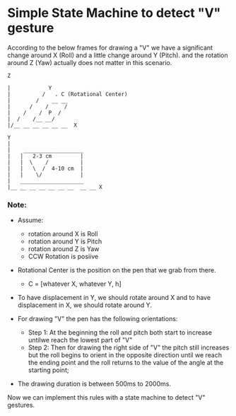# Simple State Machine to detect "V" gesture

According to the below frames for drawing a "V" we have a significant change
around X (Roll) and a little change around Y (Pitch). and the rotation around
Z (Yaw) actually does not matter in this scenario.
  

```
Z  
  
|            Y  
|          /   . C (Rotational Center)  
|        /    __ __  
|      /    /     /  
|    /    /  P  /  
|  /    /__ __/  
|/__ __ __ __ __ __  X  

Y
|        
|    ___________________
|   |   2-3 cm         |
|   |  \    /          | 
|   |   \  /  4-10 cm  | 
|   |    \/            |
|   ____________________
|__ __ __ __ __ __ __  __ __ X
```
### Note:
- Assume:
    - rotation around X is Roll
    - rotation around Y is Pitch
    - rotation around Z is Yaw
    - CCW Rotation is posiive  

- Rotational Center is the position on the pen that we grab from there.  
  - C = [whatever X, whatever Y, h]  

- To have displacement in Y, we should rotate around X and to have displacement
in X, we should rotate around Y.

- For drawing "V" the pen has the following orientations:
    - Step 1: At the beginning the roll and pitch both start to increase untilwe reach the  lowest part of "V"
    - Step 2: Then for drawing the right side of "V"  the pitch still increases
            but the roll begins to orient in the opposite direction until we
            reach the ending point and the roll returns to the value of the
            angle at the starting point;

- The drawing duration is between 500ms to 2000ms.

Now we can implement this rules with a state machine to detect "V" gestures.